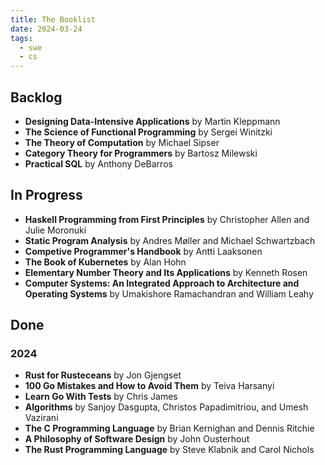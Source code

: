 ```yaml
---
title: The Booklist
date: 2024-03-24
tags:
  - swe
  - cs
---
```


## Backlog
- **Designing Data-Intensive Applications** by Martin Kleppmann
- **The Science of Functional Programming** by Sergei Winitzki
- **The Theory of Computation** by Michael Sipser
- **Category Theory for Programmers** by Bartosz Milewski
- **Practical SQL** by Anthony DeBarros

## In Progress
- **Haskell Programming from First Principles** by Christopher Allen and Julie Moronuki
- **Static Program Analysis** by Andres Møller and Michael Schwartzbach
- **Competive Programmer's Handbook** by Antti Laaksonen
- **The Book of Kubernetes** by Alan Hohn
- **Elementary Number Theory and Its Applications** by Kenneth Rosen
- **Computer Systems: An Integrated Approach to Architecture and Operating Systems** by Umakishore Ramachandran and William Leahy

## Done

### 2024

- **Rust for Rusteceans** by Jon Gjengset
- **100 Go Mistakes and How to Avoid Them** by Teiva Harsanyi
- **Learn Go With Tests** by Chris James
- **Algorithms** by Sanjoy Dasgupta, Christos Papadimitriou, and Umesh Vazirani
- **The C Programming Language** by Brian Kernighan and Dennis Ritchie
- **A Philosophy of Software Design** by John Ousterhout
- **The Rust Programming Language** by Steve Klabnik and Carol Nichols

